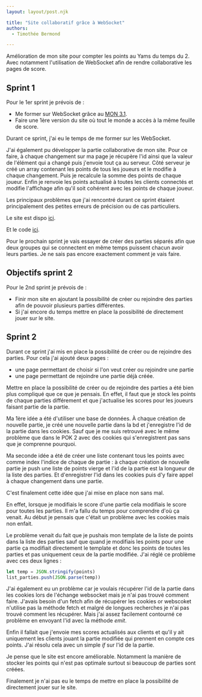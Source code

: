```yaml
---
layout: layout/post.njk

title: "Site collaboratif grâce à WebSocket"
authors:
  - Timothée Bermond

---
```

<!-- Début Résumé -->
Amélioration de mon site pour compter les points au Yams du temps du 2.
Avec notamment l'utilisation de WebSocket afin de rendre collaborative les pages de score.
<!-- Fin Résumé -->

## Sprint 1

Pour le 1er sprint je prévois de :
- Me former sur WebSocket grâce au [MON 3.1](../../../../mon/TB/Mes_MON/WebSockets).
- Faire une 1ère version du site où tout le monde a accès à la même feuille de score.

Durant ce sprint, j'ai eu le temps de me former sur les WebSocket. 

J'ai également pu développer la partie collaborative de mon site. Pour ce faire, à chaque changement sur ma page je récupère l'id ainsi que la valeur de l'élément qui a changé puis j'envoie tout ça au serveur. Côté serveur je créé un array contenant les points de tous les joueurs et le modifie à chaque changement. Puis je recalcule la somme des points de chaque joueur. Enfin je renvoie les points actualisé à toutes les clients connectés et modifie l'affichage afin qu'il soit cohérent avec les points de chaque joueur.

Les principaux problèmes que j'ai rencontré durant ce sprint étaient principalement des petites erreurs de précision ou de cas particuliers. 

Le site est dispo [ici](http://node.poireau.ovh1.ec-m.fr/static/index.html).

Et le code [ici](https://github.com/Timothee-Bermond/yams).

Pour le prochain sprint je vais essayer de créer des parties séparés afin que deux groupes qui se connectent en même temps puissent chacun avoir leurs parties. Je ne sais pas encore exactement comment je vais faire.

## Objectifs sprint 2
Pour le 2nd sprint je prévois de :
- Finir mon site en ajoutant la possibilité de créer ou rejoindre des parties afin de pouvoir plusieurs parties différentes.
- Si j'ai encore du temps mettre en place la possibilité de directement jouer sur le site.

## Sprint 2

Durant ce sprint j'ai mis en place la possibilité de créer ou de rejoindre des parties. Pour cela j'ai ajouté deux pages :
- une page permettant de choisir si l'on veut créer ou rejoindre une partie
- une page permettant de rejoindre une partie déjà créée. 

Mettre en place la possibilité de créer ou de rejoindre des parties a été bien plus compliqué que ce que je pensais.
En effet, il faut que je stock les points de chaque parties différement et que j'actualise les scores pour les joueurs faisant partie de la partie.

Ma 1ère idée a été d'utiliser une base de données. À chaque création de nouvelle partie, je créé une nouvelle partie dans la bd et j'enregistre l'id de la partie dans les cookies. Sauf que je me suis retrouvé avec le même problème que dans le POK 2 avec des cookies qui s'enregistrent pas sans que je comprenne pourquoi.


Ma seconde idée a été de créer une liste contenant tous les points avec comme index l'indice de chaque de partie : à chaque création de nouvelle partie je push une liste de points vierge et l'id de la partie est la longueur de la liste des parties. Et d'enregistrer l'id dans les cookies puis d'y faire appel à chaque changement dans une partie.

C'est finalement cette idée que j'ai mise en place non sans mal.

En effet, lorsque je modifiais le score d'une partie cela modifiais le score pour toutes les parties. Il m'a fallu du temps pour comprendre d'où ça venait. Au début je pensais que c'était un problème avec les cookies mais non enfait. 

Le problème venait du fait que je pushais mon template de la liste de points dans la liste des parties sauf que quand je modifiais les points pour une partie ça modifiait directement le template et donc les points de toutes les parties et pas uniquement ceux de la partie modifiée.
J'ai réglé ce problème avec ces deux lignes : 

```javascript
let temp = JSON.stringify(points)
list_parties.push(JSON.parse(temp))
```

J'ai également eu un problème car je voulais récupérer l'id de la partie dans les cookies lors de l'échange websocket mais je n'ai pas trouvé comment faire. J'avais besoin d'un fetch afin de récupérer les cookies or webscoket n'utilise pas la méthode fetch et malgré de longues recherches je n'ai pas trouvé comment les récupérer. Mais j'ai assez facilement contourné ce problème en envoyant l'id avec la méthode *emit*. 

Enfin il fallait que j'envoie mes scores actualisés aux clients et qu'il y ait uniquement les clients jouant la partie modifiée qui prennent en compte ces points. J'ai résolu cela avec un simple *if* sur l'id de la partie.

Je pense que le site est encore améliorable. Notamment la manière de stocker les points qui n'est pas optimale surtout si beaucoup de parties sont créées. 

Finalement je n'ai pas eu le temps de mettre en place la possibilité de directement jouer sur le site.